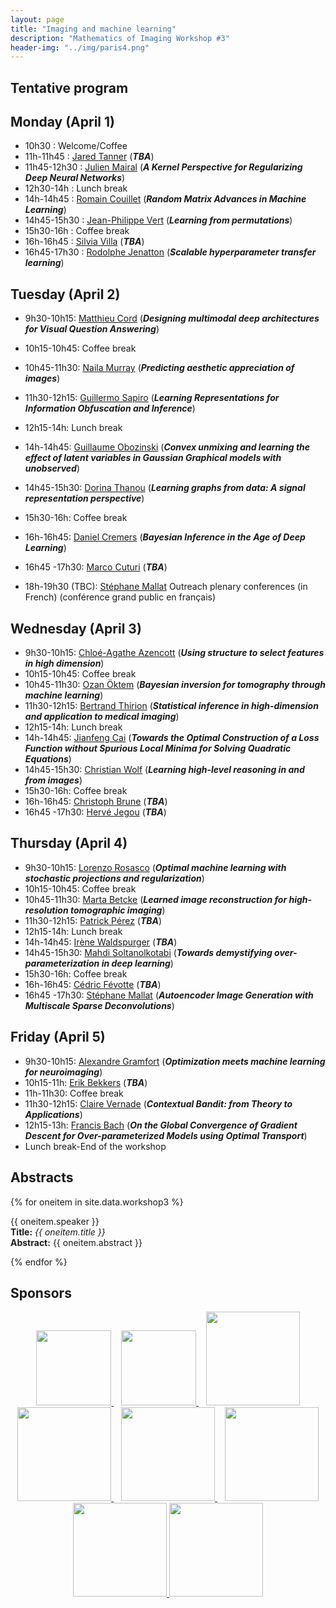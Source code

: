 ```yaml
---
layout: page
title: "Imaging and machine learning"
description: "Mathematics of Imaging Workshop #3"
header-img: "../img/paris4.png"
---
```


Tentative program
-------------

Monday (April 1)
-------------
- 10h30 : Welcome/Coffee 
- 11h-11h45 : [Jared Tanner](https://www.maths.ox.ac.uk/people/jared.tanner) (***TBA***)
- 11h45-12h30 : [Julien Mairal](https://lear.inrialpes.fr/people/mairal/) (***A Kernel Perspective for Regularizing Deep Neural Networks***)
- 12h30-14h : Lunch break
- 14h-14h45 : [Romain Couillet](http://romaincouillet.hebfree.org/) (***Random Matrix Advances in Machine Learning***)
- 14h45-15h30 : [Jean-Philippe Vert](http://members.cbio.mines-paristech.fr/~jvert/) (***Learning from permutations***)
- 15h30-16h : Coffee break 
- 16h-16h45 : [Silvia Villa](http://lcsl.mit.edu/data/silviavilla/Home.html) (***TBA***)
- 16h45-17h30 : [Rodolphe Jenatton](http://rodolphejenatton.com/) (***Scalable hyperparameter transfer learning***)

Tuesday (April 2)
-------------
- 9h30-10h15: [Matthieu Cord](http://webia.lip6.fr/~cord/) (***Designing multimodal deep architectures for Visual Question Answering***)
- 10h15-10h45: Coffee break 
- 10h45-11h30: [Naila Murray](http://www.europe.naverlabs.com/NAVER-LABS-Europe/People/Naila-Murray) (***Predicting aesthetic appreciation of images***)
- 11h30-12h15: [Guillermo Sapiro](https://ece.duke.edu/faculty/guillermo-sapiro) (***Learning Representations for Information Obfuscation and Inference***)
- 12h15-14h: Lunch break
- 14h-14h45: [Guillaume Obozinski](http://imagine.enpc.fr/~obozinsg/) (***Convex unmixing and learning the effect of latent variables in Gaussian Graphical models with unobserved***)
- 14h45-15h30: [Dorina Thanou](https://people.epfl.ch/dorina.thanou) (***Learning graphs from data: A signal representation perspective***)
- 15h30-16h: Coffee break 
- 16h-16h45: [Daniel Cremers](https://vision.in.tum.de/members/cremers) (***Bayesian Inference in the Age of Deep Learning***)
- 16h45 -17h30: [Marco Cuturi](http://marcocuturi.net/) (***TBA***)

- 18h-19h30 (TBC): [Stéphane Mallat](https://www.college-de-france.fr/site/stephane-mallat/index.htm) Outreach plenary conferences (in French) (conférence grand public en français)

Wednesday (April 3)
-------------
- 9h30-10h15: [Chloé-Agathe Azencott](http://cazencott.info/) (***Using structure to select features in high dimension***)
- 10h15-10h45: Coffee break 
- 10h45-11h30: [Ozan Öktem](https://www.kth.se/profile/ozan) (***Bayesian inversion for tomography through machine learning***)
- 11h30-12h15: [Bertrand Thirion](https://team.inria.fr/parietal/team-members/bertrand-thirions-page/) (***Statistical inference in high-dimension and application to medical imaging***)
- 12h15-14h: Lunch break
- 14h-14h45: [Jianfeng Cai](https://www.math.ust.hk/~jfcai/) (***Towards the Optimal Construction of a Loss Function without Spurious Local Minima for Solving Quadratic Equations***)
- 14h45-15h30: [Christian Wolf](https://perso.liris.cnrs.fr/christian.wolf/) (***Learning high-level reasoning in and from images***)
- 15h30-16h: Coffee break 
- 16h-16h45: [Christoph Brune](https://people.utwente.nl/c.brune) (***TBA***)
- 16h45 -17h30: [Hervé Jegou](http://people.rennes.inria.fr/Herve.Jegou/) (***TBA***)

Thursday (April 4)
-------------
- 9h30-10h15: [Lorenzo Rosasco](http://web.mit.edu/lrosasco/www/) (***Optimal machine learning with stochastic projections and regularization***)
- 10h15-10h45: Coffee break 
- 10h45-11h30: [Marta Betcke](https://www.sites.google.com/site/mbetcke/home) (***Learned image reconstruction for high-resolution tomographic imaging***)
- 11h30-12h15: [Patrick Pérez](https://ptrckprz.github.io/) (***TBA***)
- 12h15-14h: Lunch break
- 14h-14h45: [Irène Waldspurger](https://www.ceremade.dauphine.fr/~waldspurger/) (***TBA***)
- 14h45-15h30: [Mahdi Soltanolkotabi](http://www-bcf.usc.edu/~soltanol/) (***Towards demystifying over-parameterization in deep learning***)
- 15h30-16h: Coffee break 
- 16h-16h45: [Cédric Févotte](https://www.irit.fr/~Cedric.Fevotte/) (***TBA***)
- 16h45 -17h30: [Stéphane Mallat](https://www.college-de-france.fr/site/stephane-mallat/index.htm) (***Autoencoder Image Generation with Multiscale Sparse Deconvolutions***)

Friday (April 5)
-------------
- 9h30-10h15: [Alexandre Gramfort](http://alexandre.gramfort.net/) (***Optimization meets machine learning for neuroimaging***)
- 10h15-11h: [Erik Bekkers](https://www.tue.nl/en/our-university/departments/biomedical-engineering/research/research-groups/medical-image-analysis/organization/former-group-members/ir-ej-erik-bekkers/) (***TBA***)
- 11h-11h30: Coffee break 
- 11h30-12h15: [Claire Vernade](https://www.cvernade.com/) (***Contextual Bandit: from Theory to Applications***)
- 12h15-13h: [Francis Bach](https://www.di.ens.fr/~fbach/) (***On the Global Convergence of Gradient Descent for Over-parameterized Models using Optimal Transport***)
- Lunch break-End of the workshop



Abstracts
--------

{% for oneitem in site.data.workshop3 %}
<p>
  {{ oneitem.speaker }}<br/>
  <b>Title:</b> <i>{{ oneitem.title }}</i><br/>
  <b>Abstract:</b> {{ oneitem.abstract }}
</p>
{% endfor %}

Sponsors
-----

<p align="center">

<a href="http://www.ihp.fr">
<img width="120" src="../../img/logo-ihp.jpg"/>
</a>&nbsp;&nbsp;

<a href="http://www.cnrs.fr/">
<img width="120" src="../../img/logo-cnrs.png"/>
</a>&nbsp;&nbsp;

<a href="http://www.u-psud.fr/fr/index.html">
<img width="150" src="../../img/logo-paris-sud.png"/>
</a>

<br/>

<a href="https://www.sciencesmaths-paris.fr/">
<img width="150" src="../../img/logo-fsmp.png"/>
</a>&nbsp;&nbsp;

<a href="http://www.upmc.fr/">
<img width="150" src="../../img/logo-upmc.png"/>
</a>&nbsp;&nbsp;

<a href="https://www.cimpa.info/">
<img width="150" src="../../img/logo-cimpa.png"/>
</a>

<br/>

<a href="http://gdr-mia.math.cnrs.fr/">
<img width="150" src="../../img/logo-mia.png"/>
</a>

<a href="http://www.gpeyre.com/noria/">
<img width="150" src="../../img/logo-erc.jpg"/>
</a>


</p>
